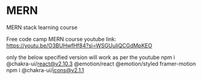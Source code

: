 # MERN
MERN stack learning course


Free code camp MERN course youtube link:
https://youtu.be/O3BUHwfHf84?si=WSGUuliQCGdMpKEO


only the below specified version will work as per the youtube
npm i @chakra-ui/react@v2.10.3 @emotion/react @emotion/styled framer-motion
npm i @chakra-ui/icons@v2.1.1
